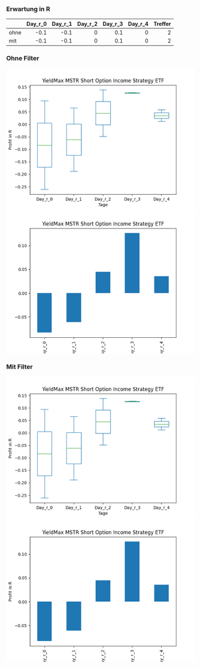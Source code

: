 ### Erwartung in R
|      |   Day_r_0 |   Day_r_1 |   Day_r_2 |   Day_r_3 |   Day_r_4 |   Treffer |
|:-----|----------:|----------:|----------:|----------:|----------:|----------:|
| ohne |      -0.1 |      -0.1 |         0 |       0.1 |         0 |         2 |
| mit  |      -0.1 |      -0.1 |         0 |       0.1 |         0 |         2 |

### Ohne Filter
![image info](./data/WNTR_box_all.png)
![image info](./data/WNTR_median_all.png)

### Mit Filter
![image info](./data/WNTR_box_filtered.png)
![image info](./data/WNTR_median_filtered.png)